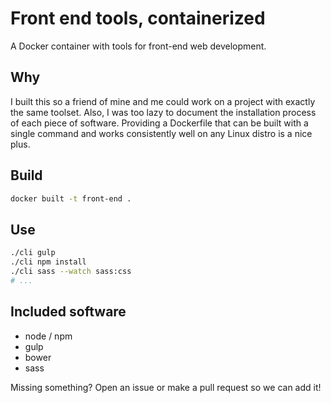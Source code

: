 # Front end tools, containerized

A Docker container with tools for front-end web development.

## Why

I built this so a friend of mine and me could work on a project with exactly the same toolset.
Also, I was too lazy to document the installation process of each piece of software. Providing
a Dockerfile that can be built with a single command and works consistently well on any Linux
distro is a nice plus.

## Build

```bash
docker built -t front-end .
```

## Use

```bash
./cli gulp
./cli npm install
./cli sass --watch sass:css
# ...
```

## Included software

- node / npm
- gulp
- bower
- sass

Missing something? Open an issue or make a pull request so we can add it!

